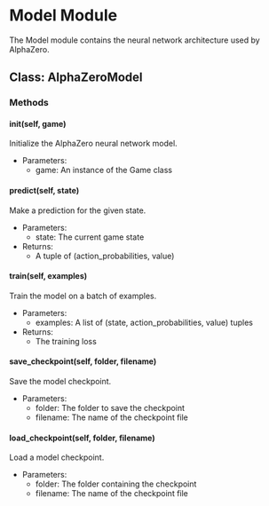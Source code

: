 # Model Module

The Model module contains the neural network architecture used by AlphaZero.

## Class: AlphaZeroModel

### Methods

#### __init__(self, game)
Initialize the AlphaZero neural network model.

- Parameters:
  - game: An instance of the Game class

#### predict(self, state)
Make a prediction for the given state.

- Parameters:
  - state: The current game state
- Returns:
  - A tuple of (action_probabilities, value)

#### train(self, examples)
Train the model on a batch of examples.

- Parameters:
  - examples: A list of (state, action_probabilities, value) tuples
- Returns:
  - The training loss

#### save_checkpoint(self, folder, filename)
Save the model checkpoint.

- Parameters:
  - folder: The folder to save the checkpoint
  - filename: The name of the checkpoint file

#### load_checkpoint(self, folder, filename)
Load a model checkpoint.

- Parameters:
  - folder: The folder containing the checkpoint
  - filename: The name of the checkpoint file


